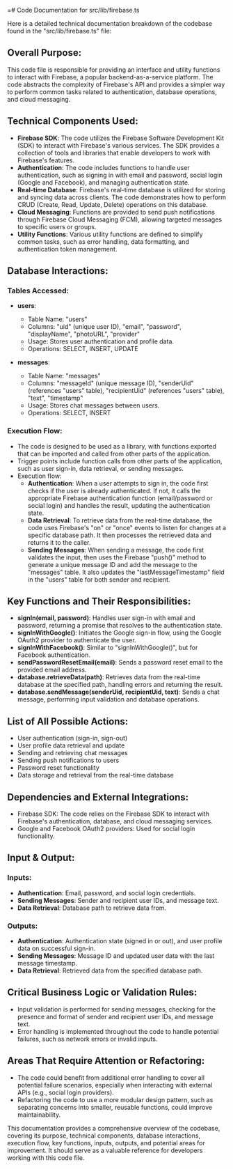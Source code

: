 =# Code Documentation for src/lib/firebase.ts

Here is a detailed technical documentation breakdown of the codebase found in the "src/lib/firebase.ts" file: 

## Overall Purpose: 
This code file is responsible for providing an interface and utility functions to interact with Firebase, a popular backend-as-a-service platform. The code abstracts the complexity of Firebase's API and provides a simpler way to perform common tasks related to authentication, database operations, and cloud messaging. 

## Technical Components Used: 
- **Firebase SDK**: The code utilizes the Firebase Software Development Kit (SDK) to interact with Firebase's various services. The SDK provides a collection of tools and libraries that enable developers to work with Firebase's features. 
- **Authentication**: The code includes functions to handle user authentication, such as signing in with email and password, social login (Google and Facebook), and managing authentication state. 
- **Real-time Database**: Firebase's real-time database is utilized for storing and syncing data across clients. The code demonstrates how to perform CRUD (Create, Read, Update, Delete) operations on this database. 
- **Cloud Messaging**: Functions are provided to send push notifications through Firebase Cloud Messaging (FCM), allowing targeted messages to specific users or groups. 
- **Utility Functions**: Various utility functions are defined to simplify common tasks, such as error handling, data formatting, and authentication token management. 

## Database Interactions: 
### Tables Accessed: 
- **users**: 
   - Table Name: "users"
   - Columns: "uid" (unique user ID), "email", "password", "displayName", "photoURL", "provider"
   - Usage: Stores user authentication and profile data. 
   - Operations: SELECT, INSERT, UPDATE 

- **messages**: 
   - Table Name: "messages"
   - Columns: "messageId" (unique message ID), "senderUid" (references "users" table), "recipientUid" (references "users" table), "text", "timestamp"
   - Usage: Stores chat messages between users. 
   - Operations: SELECT, INSERT 

### Execution Flow: 
- The code is designed to be used as a library, with functions exported that can be imported and called from other parts of the application. 
- Trigger points include function calls from other parts of the application, such as user sign-in, data retrieval, or sending messages. 
- Execution flow: 
   - **Authentication**: When a user attempts to sign in, the code first checks if the user is already authenticated. If not, it calls the appropriate Firebase authentication function (email/password or social login) and handles the result, updating the authentication state. 
   - **Data Retrieval**: To retrieve data from the real-time database, the code uses Firebase's "on" or "once" events to listen for changes at a specific database path. It then processes the retrieved data and returns it to the caller. 
   - **Sending Messages**: When sending a message, the code first validates the input, then uses the Firebase "push()" method to generate a unique message ID and add the message to the "messages" table. It also updates the "lastMessageTimestamp" field in the "users" table for both sender and recipient. 

## Key Functions and Their Responsibilities: 
- **signIn(email, password)**: Handles user sign-in with email and password, returning a promise that resolves to the authentication state. 
- **signInWithGoogle()**: Initiates the Google sign-in flow, using the Google OAuth2 provider to authenticate the user. 
- **signInWithFacebook()**: Similar to "signInWithGoogle()", but for Facebook authentication. 
- **sendPasswordResetEmail(email)**: Sends a password reset email to the provided email address. 
- **database.retrieveData(path)**: Retrieves data from the real-time database at the specified path, handling errors and returning the result. 
- **database.sendMessage(senderUid, recipientUid, text)**: Sends a chat message, performing input validation and database operations. 

## List of All Possible Actions: 
- User authentication (sign-in, sign-out)
- User profile data retrieval and update
- Sending and retrieving chat messages
- Sending push notifications to users
- Password reset functionality
- Data storage and retrieval from the real-time database

## Dependencies and External Integrations: 
- Firebase SDK: The code relies on the Firebase SDK to interact with Firebase's authentication, database, and cloud messaging services. 
- Google and Facebook OAuth2 providers: Used for social login functionality. 

## Input & Output: 
### Inputs: 
- **Authentication**: Email, password, and social login credentials. 
- **Sending Messages**: Sender and recipient user IDs, and message text. 
- **Data Retrieval**: Database path to retrieve data from. 

### Outputs: 
- **Authentication**: Authentication state (signed in or out), and user profile data on successful sign-in. 
- **Sending Messages**: Message ID and updated user data with the last message timestamp. 
- **Data Retrieval**: Retrieved data from the specified database path. 

## Critical Business Logic or Validation Rules: 
- Input validation is performed for sending messages, checking for the presence and format of sender and recipient user IDs, and message text. 
- Error handling is implemented throughout the code to handle potential failures, such as network errors or invalid inputs. 

## Areas That Require Attention or Refactoring: 
- The code could benefit from additional error handling to cover all potential failure scenarios, especially when interacting with external APIs (e.g., social login providers). 
- Refactoring the code to use a more modular design pattern, such as separating concerns into smaller, reusable functions, could improve maintainability. 

This documentation provides a comprehensive overview of the codebase, covering its purpose, technical components, database interactions, execution flow, key functions, inputs, outputs, and potential areas for improvement. It should serve as a valuable reference for developers working with this code file.

